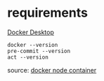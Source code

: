# requirements

[Docker Desktop](https://www.docker.com/products/docker-desktop)

```
docker --version
pre-commit --version
act --version
```

source: [docker node container](https://github.com/souhailmerroun-practice/Docker/blob/main/npm-install.sh)
